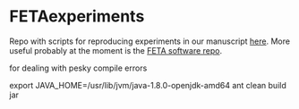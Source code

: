 # FETAexperiments

Repo with scripts for reproducing experiments in our manuscript [here](https://arxiv.org/abs/1909.13253). More useful probably at the moment is the [FETA software repo](https://github.com/narnolddd/FETA3).

for dealing with pesky compile errors

export JAVA_HOME=/usr/lib/jvm/java-1.8.0-openjdk-amd64
ant clean build jar
